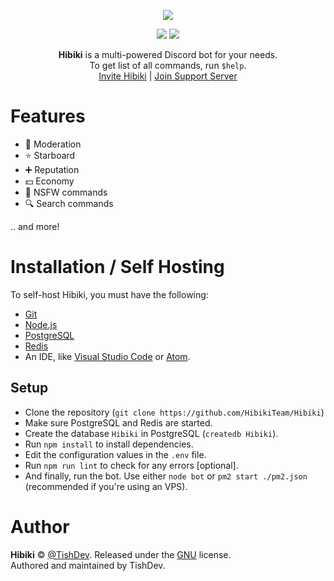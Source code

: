 <p align="center"><a href="https://github.com/HibikiTeam/Hibiki"><img src="https://cdn.discordapp.com/avatars/480639227516944384/90d83c0052ea6af81eec4454c221e050.png"></a></p>

<p align="center">
<a href="https://travis-ci.org/HibikiTeam/Hibiki" title="Linux Build Status"><img src="https://travis-ci.org/HibikiTeam/Hibiki.svg?branch=master"/></a>
<a href="https://ci.appveyor.com/project/TishGithub/Hibiki" title="Windows Build Status"><img src="https://ci.appveyor.com/api/projects/status/br7flwfc15hplsyl?svg=true"></a>
</p>

<p align="center">
  <strong>Hibiki</strong> is a multi-powered Discord bot for your needs.
  <br>
  To get list of all commands, run <code>$help</code>.
  <br>
  <a href="https://discordapp.com/oauth2/authorize?client_id=454954755756654602&scope=bot" title"Hibiki Invite">Invite Hibiki</a> | <a href="https://discord.gg/c7whDPq" title="Support Server">Join Support Server</a>
</p>

# Features
- 🔨 Moderation
- ⭐ Starboard
- ➕ Reputation
- 💵 Economy
- 🔞 NSFW commands
- 🔍 Search commands

.. and more!

# Installation / Self Hosting
To self-host Hibiki, you must have the following:

- <a href="https://git-scm.com">Git</a>
- <a href="https://nodejs.org">Node.js</a>
- <a href="https://postgresql.org">PostgreSQL</a>
- <a href="https://redis.io">Redis</a>
- An IDE, like <a href="https://code.visualstudio.com">Visual Studio Code</a> or <a href="https://atom.io">Atom</a>.

## Setup
- Clone the repository (`git clone https://github.com/HibikiTeam/Hibiki`)
- Make sure PostgreSQL and Redis are started.
- Create the database `Hibiki` in PostgreSQL (`createdb Hibiki`).
- Run `npm install` to install dependencies.
- Edit the configuration values in the `.env` file.
- Run `npm run lint` to check for any errors [optional].
- And finally, run the bot. Use either `node bot` or `pm2 start ./pm2.json` (recommended if you're using an VPS).

# Author
**Hibiki** © [@TishDev](https://github.com/TishDev). Released under the [GNU](https://github.com/HibikiTeam/Hibiki/blob/master/LICENSE) license.<br>
Authored and maintained by TishDev. 
